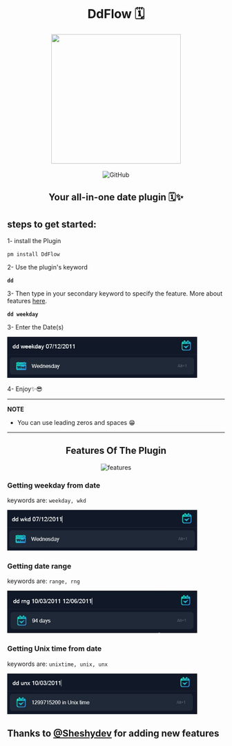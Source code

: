 <p align="center">
  <h1 align="center"> DdFlow 🗓 </h1>
 <p align="center"> <img src="https://github.com/asmpro7/DdFlow/assets/114514662/d8b86ac7-df95-4de7-b82c-2f4cdb7ffdf6" data-canonical-src="https://github.com/asmpro7/DdFlow/assets/114514662/7a1b9428-0386-4028-92ad-a154c18f7d2c" width="300" height="300" /><p>

 <p align="center"> <img src="https://img.shields.io/github/license/asmpro7/DdFlow" alt="GitHub"></p>
<h2 align="center" id="statis">Your all-in-one date plugin 🗓✨</h2>
</p>
<h2 id="steps-to-get-started-">steps to get started:</h2>
<p>1- install the Plugin</p>
<pre><code class="lang-bash">pm <span class="hljs-keyword">install</span> DdFlow
</code></pre>  
<p>2- Use the plugin's keyword <strong><pre><code class="lang-bash">dd</code></pre></strong></p>
<p>3- Then type in your secondary keyword to specify the feature. More about features <a href="#features-of-the-script">here</a>.</p>
<strong><pre><code class="lang-bash">dd <span class="hljs-keyword">weekday</span></code></pre></strong>
<p>3- Enter the Date(s)</p>
<img width="440" alt="msedge_xaACPzMXNi" src="https://raw.githubusercontent.com/asmpro7/DdFlow/new-readme-v2/.github/images/weekdaynonabbr-example.jpg">

<p>4- Enjoy✨😎</p>

<hr>  
<p><strong>NOTE</strong></p>
<ul>
<li>You can use leading zeros and spaces 😁</li>
</ul>
<hr>  

<p align="center">
<h2 align="center" id="features-of-the-script">Features Of The Plugin</h2>
</p>
<p align="center"><img src="https://github.com/asmpro7/DdFlow/assets/114514662/cd7fd4f0-e0c7-4995-9d76-090c75734c55" alt="features"></p>

<h3> Getting weekday from date </h3>
<p> keywords are: <code>weekday, wkd</code></p>
<img width="440" alt="msedge_xaACPzMXNi" src="https://raw.githubusercontent.com/asmpro7/DdFlow/new-readme-v2/.github/images/weekday-example.jpg">

<h3> Getting date range</h3>
<p> keywords are: <code>range, rng</code></p>
<img width="440" alt="msedge_xaACPzMXNi" src="https://raw.githubusercontent.com/asmpro7/DdFlow/new-readme-v2/.github/images/daterange-example.jpg">

<h3> Getting Unix time from date </h3>
<p> keywords are: <code>unixtime, unix, unx</code></p>
<img width="440" alt="msedge_xaACPzMXNi" src="https://raw.githubusercontent.com/asmpro7/DdFlow/new-readme-v2/.github/images/unixtime-example.jpg"><br><h2>
Thanks to <a href="https://github.com/Sheshydev">@Sheshydev</a> for adding new features</h2>
